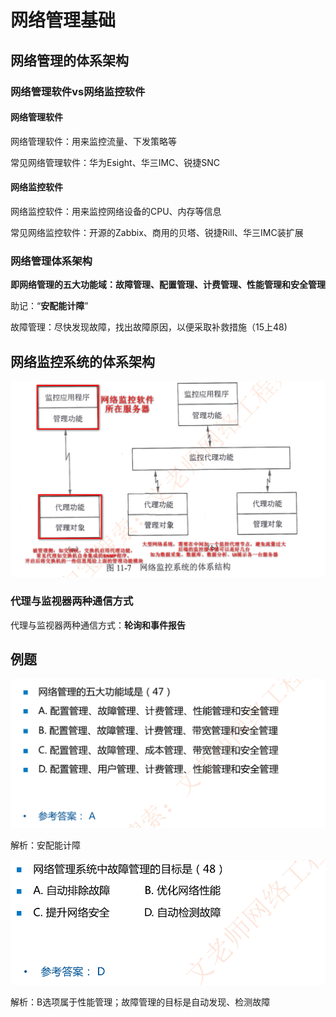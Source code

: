 # 网络管理基础

## 网络管理的体系架构

### 网络管理软件vs网络监控软件

#### 网络管理软件

网络管理软件：用来监控流量、下发策略等

常见网络管理软件：华为Esight、华三IMC、锐捷SNC

#### 网络监控软件

网络监控软件：用来监控网络设备的CPU、内存等信息

常见网络监控软件：开源的Zabbix、商用的贝塔、锐捷Rill、华三IMC装扩展

### 网络管理体系架构

**即网络管理的五大功能域：故障管理、配置管理、计费管理、性能管理和安全管理**

助记：“**安配能计障**”

故障管理：尽快发现故障，找出故障原因，以便采取补救措施（15上48)

## 网络监控系统的体系架构

![image-20230313214950034](./assets/image-20230313214950034.png)

### 代理与监视器两种通信方式

代理与监视器两种通信方式：**轮询和事件报告**

## 例题

![image-20230313220011309](./assets/image-20230313220011309.png)

解析：安配能计障

![image-20230313220023868](./assets/image-20230313220023868.png)

解析：B选项属于性能管理；故障管理的目标是自动发现、检测故障